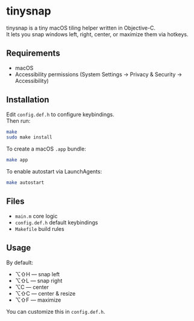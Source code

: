 tinysnap
========

tinysnap is a tiny macOS tiling helper written in Objective-C.  
It lets you snap windows left, right, center, or maximize them via hotkeys.

Requirements
------------

- macOS
- Accessibility permissions (System Settings → Privacy & Security → Accessibility)

Installation
------------

Edit `config.def.h` to configure keybindings.  
Then run:

```sh
make
sudo make install
```

To create a macOS `.app` bundle:

```sh
make app
```

To enable autostart via LaunchAgents:

```sh
make autostart
```

Files
-----

- `main.m`         core logic
- `config.def.h`   default keybindings
- `Makefile`       build rules

Usage
-----

By default:

- ⌥⇧H — snap left
- ⌥⇧L — snap right
- ⌥C   — center
- ⌥⇧C — center & resize
- ⌥⇧F — maximize

You can customize this in `config.def.h`.
